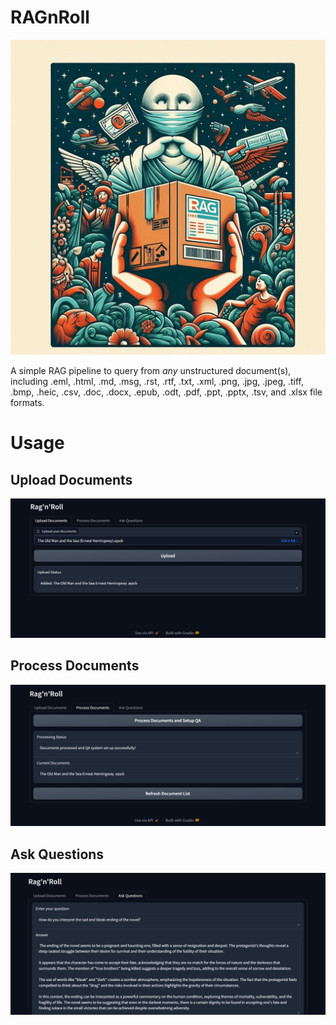 # RAGnRoll

<img src="cover.jpg" height="50%">

A simple RAG pipeline to query from *any* unstructured document(s), including .eml, .html, .md, .msg, .rst, .rtf, .txt, .xml, .png, .jpg, .jpeg, .tiff, .bmp, .heic, .csv, .doc, .docx, .epub, .odt, .pdf, .ppt, .pptx, .tsv, and .xlsx file formats.

# Usage
## Upload Documents
<img src = "upload.png">

## Process Documents
<img src = "process.png">

## Ask Questions
<img src = "ask.png">
